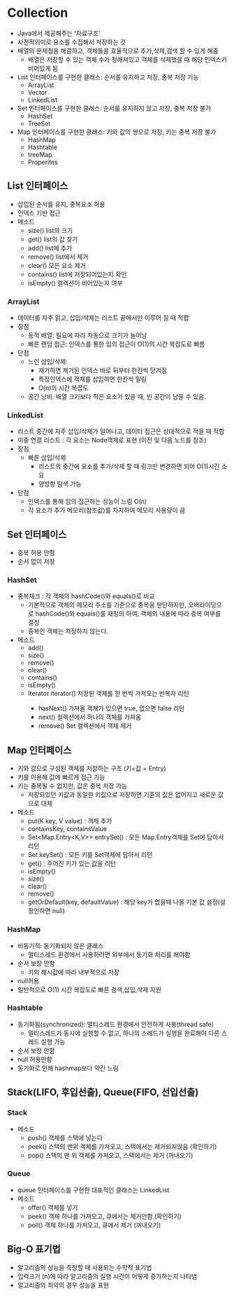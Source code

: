 # Collection
- Java에서 제공해주는 '자료구조'
- 사전적의미로 요소를 수집해서 저장하는 것
- 배열의 문제점을 해결하고, 객체들을 효율적으로 추가,삭제,검색 할 수 있게 해줌
  - 배열은 저장할 수 있는 객체 수가 정해져있고 객체를 삭제했을 때 해당 인덱스가 비어있게 됨
- List 인터페이스를 구현한 클래스: 순서를 유지하고 저장, 중복 저장 기능
  - ArrayList
  - Vector
  - LinkedList
- Set 인터페이스를 구현한 클래스: 순서를 유지하지 않고 저장, 중복 저장 불가
  - HashSet
  - TreeSet
- Map 인터페이스를 구현한 클래스: 키와 값의 쌍으로 저장, 키는 중복 저장 불가
  - HashMap
  - Hashtable
  - treeMap
  - Properites

## List 인터페이스
- 삽입된 순서를 유지, 중복요소 허용
- 인덱스 기반 접근
- 메소드
  - size() list의 크기
  - get() list의 값 찾기
  - add() list에 추가
  - remove() list에서 제거
  - clear() 모든 요소 제거
  - contains() list에 저장되어있는지 확인
  - isEmpty() 컬렉션이 비어있는지 여부

### ArrayList
  - 데이터를 자주 읽고, 삽입/삭제는 리스트 끝에서만 이루어 질 때 적합
  - 장점
    - 동적 배열: 필요에 따라 자동으로 크기가 늘어남
    - 빠른 랜덤 접근: 인덱스를 통한 임의 접근이 O(1)의 시간 복잡도로 빠름
  - 단점
    - 느린 삽입/삭제: 
      - 제거하면 제거된 인덱스 바로 뒤부터 한칸씩 당겨짐
      - 특정인덱스에 객체를 삽입하면 한칸씩 밀림
      - O(n)의 시간 복잡도
    - 공간 낭비: 배열 크기보다 적은 요소가 있을 때, 빈 공간이 남을 수 있음.

### LinkedList
  - 리스트 중간에 자주 삽입/삭제가 일어나고, 데이터 접근은 상대적으로 적을 때 적합
  - 이중 연결 리스트 : 각 요소는 Node객체로 표현 (이전 및 다음 노드를 참조)
  - 장점
    - 빠른 삽입/삭제
      - 리스트의 중간에 요소를 추가/삭제 할 때 링크만 변경하면 되어 O(1)시간 소요
      - 양방향 탐색 가능
  - 단점
    - 인덱스를 통해 임의 접근하는 성능이 느림 O(n)
    - 각 요소가 추가 메모리(참조값)를 차지하여 메모리 사용량이 큼

## Set 인터페이스
- 중복 허용 안함
- 순서 없이 저장
### HashSet
  - 중복체크 : 각 객체의 hashCode()와 equals()로 비교
    - 기본적으로 객체의 메모리 주소를 기준으로 중복을 판단하지만,
      오버라이딩으로 hashCode()와 equals()를 재정의 하여,
      객체의 내용에 따라 중복 여부를 결정
    - 중복인 객체는 저장하지 않는다.
  - 메소드
    - add()
    - size()
    - remove()
    - clear()
    - contains()
    - isEmpty()
    - Iterator<E> iterator() 저장된 객체를 한 번씩 가져오는 반복자 리턴
      - hasNext() 가져올 객체가 있으면 true, 없으면 false 리턴
      - next() 컬렉션에서 하나의 객체를 가져옴
      - remove() Set 컬렉션에서 객체 제거

## Map 인터페이스
- 키와 값으로 구성된 객체를 저장하는 구조 (키+값 = Entry)
- 키를 이용해 값에 빠르게 접근 가능
- 키는 중복될 수 없지만, 값은 중복 저장 가능
  - 저장되있던 키값과 동일한 키값으로 저장하면 기존의 값은 없어지고 새로운 값으로 대체
- 메소드
  - put(K key, V value) : 객체 추가
  - containsKey, containsValue
  - Set<Map.Entry<K,V>> entrySet() : 모든 Map.Entry객체를 Set에 담아서 리턴
  - Set<K> keySet() : 모든 키를 Set객체에 담아서 리턴
  - get() : 주어진 키가 있는 값을 리턴
  - isEmpty()
  - size()
  - clear()
  - remove()
  - getOrDefault(key, defaultValue) : 해당 key가 없을때 나올 기본 값 설정(설정안하면 null)
### HashMap
  - 비동기적: 동기화되지 않은 클래스
    - 멀티스레드 환경에서 사용하려면 외부에서 동기화 처리를 해야함
  - 순서 보장 안함
    - 키의 해시값에 따라 내부적으로 저장
  - null허용
  - 일반적으로 O(1) 시간 복잡도로 빠른 검색,삽입,삭제 지원
### Hashtable
  - 동기화됨(synchronized): 멀티스레드 환경에서 안전하게 사용(thread safe)
    - 멀티스레드가 동시에 실행할 수 없고, 하나의 스레드가 실행을 완료해야 다른 스레드 실행 가능
  - 순서 보장 안함
  - null 허용안함
  - 동기화로 인해 hashmap보다 약간 느림

## Stack(LIFO, 후입선출), Queue(FIFO, 선입선출)
### Stack
  - 메소드
    - push() 객체를 스택에 넣는다
    - peek() 스택의 맨위 객체를 가져오고, 스택에서는 제거되지않음 (확인하기)
    - pop() 스택의 맨 위 객체를 가져오고, 스택에서는 제거 (꺼내오기)
### Queue
  - queue 인터페이스를 구현한 대표적인 클래스는 LinkedList
  - 메소드
    - offer() 객체를 넣기
    - peek() 객체 하나를 가져오고, 큐에서는 제거안함 (확인하기)
    - poll() 객체 하나를 가져오고, 큐에서 제거 (꺼내오기)

## Big-O 표기법
- 알고리즘의 성능을 측정할 때 사용되는 수학적 표기법
- 입력크기 (n)에 따라 알고리즘의 실행 시간이 어떻게 증가하는지 나타냄
- 알고리즘의 최악의 경우 성능을 표현